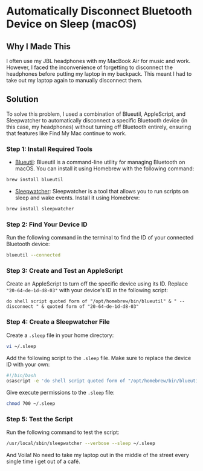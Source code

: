 # Automatically Disconnect Bluetooth Device on Sleep (macOS)

## Why I Made This

I often use my JBL headphones with my MacBook Air for music and work. However, I faced the inconvenience of forgetting to disconnect the headphones before putting my laptop in my backpack. This meant I had to take out my laptop again to manually disconnect them.

## Solution

To solve this problem, I used a combination of Blueutil, AppleScript, and Sleepwatcher to automatically disconnect a specific Bluetooth device (in this case, my headphones) without turning off Bluetooth entirely, ensuring that features like Find My Mac continue to work.

### Step 1: Install Required Tools

- [Blueutil](https://github.com/toy/blueutil): Blueutil is a command-line utility for managing Bluetooth on macOS. You can install it using Homebrew with the following command:

```bash
brew install blueutil
```

- [Sleepwatcher](https://github.com/Erik1002/autosleep): Sleepwatcher is a tool that allows you to run scripts on sleep and wake events. Install it using Homebrew:

```bash
brew install sleepwatcher
```

### Step 2: Find Your Device ID

Run the following command in the terminal to find the ID of your connected Bluetooth device:

```bash
blueutil --connected
```

### Step 3: Create and Test an AppleScript

Create an AppleScript to turn off the specific device using its ID. Replace `"20-64-de-1d-d8-03"` with your device's ID in the following script:

```applescript
do shell script quoted form of "/opt/homebrew/bin/blueutil" & " --disconnect " & quoted form of "20-64-de-1d-d8-03"
```

### Step 4: Create a Sleepwatcher File

Create a `.sleep` file in your home directory:

```bash
vi ~/.sleep
```

Add the following script to the `.sleep` file. Make sure to replace the device ID with your own:

```bash
#!/bin/bash
osascript -e 'do shell script quoted form of "/opt/homebrew/bin/blueutil" & " --disconnect " & quoted form of "20-64-de-1d-d8-03"'
```

Give execute permissions to the `.sleep` file:

```bash
chmod 700 ~/.sleep
```

### Step 5: Test the Script

Run the following command to test the script:

```bash
/usr/local/sbin/sleepwatcher --verbose --sleep ~/.sleep
```

And Voila! No need to take my laptop out in the middle of the street every single time i get out of a café.
